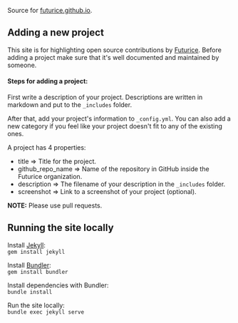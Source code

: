 Source for [futurice.github.io](http://futurice.github.io).

Adding a new project
--------------------

This site is for highlighting open source contributions by [Futurice](http://www.futurice.com). Before adding a project make sure that it's well documented and maintained by someone.

#### Steps for adding a project:

First write a description of your project. Descriptions are written in markdown and put to the `_includes` folder.

After that, add your project's information to `_config.yml`. You can also add a new category if you feel like your project doesn't fit to any of the existing ones.

A project has 4 properties:
- title => Title for the project.
- github_repo_name => Name of the repository in GitHub inside the Futurice organization.
- description => The filename of your description in the `_includes` folder.
- screenshot => Link to a screenshot of your project (optional).

**NOTE:** Please use pull requests.

Running the site locally
------------------------

Install [Jekyll](http://jekyllrb.com/):  
`gem install jekyll`

Install [Bundler](http://bundler.io/):  
`gem install bundler`

Install dependencies with Bundler:  
`bundle install`

Run the site locally:  
`bundle exec jekyll serve`
